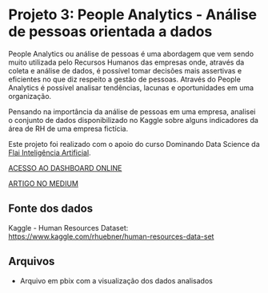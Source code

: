 # Projeto 3: People Analytics - Análise de pessoas orientada a dados

People Analytics ou análise de pessoas é uma abordagem que vem sendo muito utilizada pelo Recursos Humanos das empresas onde, através da coleta e análise de dados, é possível tomar decisões mais assertivas e eficientes no que diz respeito a gestão de pessoas. Através do People Analytics é possível analisar tendências, lacunas e oportunidades em uma organização. 

Pensando na importância da análise de pessoas em uma empresa, analisei o conjunto de dados disponibilizado no Kaggle sobre alguns indicadores da área de RH de uma empresa fictícia.

Este projeto foi realizado com o apoio do curso Dominando Data Science da [Flai Inteligência Artificial](https://www.flai.com.br/).

[ACESSO AO DASHBOARD ONLINE](https://app.powerbi.com/view?r=eyJrIjoiZjUyYTg5ZGMtNTY5MC00OTcyLWExNDctZTUxN2FkZWM0YTMyIiwidCI6ImNhMGRiYTRiLTRlYTktNGVkNS04ODMwLTUzNzk5MzkwZWMzNSJ9&pageName=ReportSection11e471a904142052adaa)

[ARTIGO NO MEDIUM](https://theresarocha.medium.com/people-analytics-an%C3%A1lise-de-pessoas-orientada-a-dados-6059beb66ea2)

## Fonte dos dados

Kaggle - Human Resources Dataset: https://www.kaggle.com/rhuebner/human-resources-data-set

## Arquivos

- Arquivo em pbix com a visualização dos dados analisados




